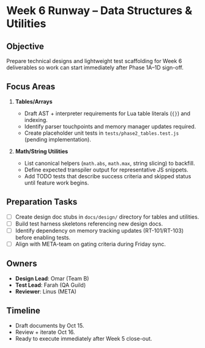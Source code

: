 # Week 6 Runway – Data Structures & Utilities

## Objective

Prepare technical designs and lightweight test scaffolding for Week 6 deliverables so work can start immediately after Phase 1A–1D sign-off.

## Focus Areas

1. **Tables/Arrays**
   - Draft AST + interpreter requirements for Lua table literals (`{}`) and indexing.
   - Identify parser touchpoints and memory manager updates required.
   - Create placeholder unit tests in `tests/phase2_tables.test.js` (pending implementation).

2. **Math/String Utilities**
   - List canonical helpers (`math.abs`, `math.max`, string slicing) to backfill.
   - Define expected transpiler output for representative JS snippets.
   - Add TODO tests that describe success criteria and skipped status until feature work begins.

## Preparation Tasks

- [ ] Create design doc stubs in `docs/design/` directory for tables and utilities.
- [ ] Build test harness skeletons referencing new design docs.
- [ ] Identify dependency on memory tracking updates (RT-101/RT-103) before enabling tests.
- [ ] Align with META-team on gating criteria during Friday sync.

## Owners

- **Design Lead**: Omar (Team B)
- **Test Lead**: Farah (QA Guild)
- **Reviewer**: Linus (META)

## Timeline

- Draft documents by Oct 15.
- Review + iterate Oct 16.
- Ready to execute immediately after Week 5 close-out.
